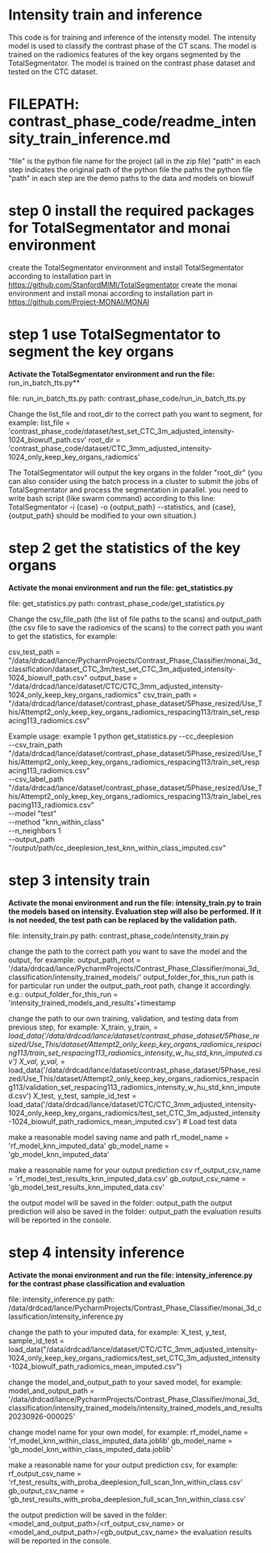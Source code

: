 # Intensity train and inference

This code is for training and inference of the intensity model. The intensity model is used to classify the contrast phase of the CT scans. The model is trained on the radiomics features of the key organs segmented by the TotalSegmentator. The model is trained on the contrast phase dataset and tested on the CTC dataset.

# FILEPATH: contrast_phase_code/readme_intensity_train_inference.md

"file" is the python file name for the project (all in the zip file)
"path" in each step indicates the original path of the python file
the paths the python file "path" in each step are the demo paths to the data and models on biowulf

<!-- # step 1 preprocessing data (only for CTC data, substract 1024 in the intensity)
**activate the TotalSegmentator environment and run the file: adjust_intensity_CTC.py**

file: adjust_intensity_CTC.py
path: /data/drdcad/lance/PycharmProjects/PycharmProjects/TotalSegmentator/bin/adjust_intensity_CTC.py

list_file = '/data/drdcad/lance/PycharmProjects/Contrast_Phase_Classifier/monai_3d_classification/dataset_CTC_3m/test_set_CTC_3m_biowulf_path.csv'

root_dir = '/data/drdcad/lance/dataset/CTC/CTC_3mm_adjusted_intensity-1024' -->
# step 0 install the required packages for TotalSegmentator and monai environment

create the TotalSegmentator environment and install TotalSegmentator according to installation part in <https://github.com/StanfordMIMI/TotalSegmentator>
create the monai environment and install monai according to installation part in <https://github.com/Project-MONAI/MONAI>

# step 1 use TotalSegmentator to segment the key organs

**Activate the TotalSegmentator environment and run the file:**
run_in_batch_tts.py**

file: run_in_batch_tts.py
path: contrast_phase_code/run_in_batch_tts.py

Change the list_file and root_dir to the correct path you want to segment, for example:
list_file = 'contrast_phase_code/dataset/test_set_CTC_3m_adjusted_intensity-1024_biowulf_path.csv'
root_dir = 'contrast_phase_code/dataset/CTC_3mm_adjusted_intensity-1024_only_keep_key_organs_radiomics'

The TotalSegmentator will output the key organs in the folder "root_dir"
(you can also consider using the batch process in a cluster to submit the jobs of TotalSegmentator and process the segmentation in parallel. you need to write bash script (like swarm command) according to this line:
TotalSegmentator -i {case} -o {output_path} --statistics, and {case}, {output_path} should be modified to your own situation.)

# step 2 get the statistics of the key organs

**Activate the monai environment and run the file: get_statistics.py**

file: get_statistics.py
path: contrast_phase_code/get_statistics.py

Change the csv_file_path (the list of file paths to the scans) and output_path (the csv file to save the radiomics of the scans) to the correct path you want to get the statistics, for example:

csv_test_path = "/data/drdcad/lance/PycharmProjects/Contrast_Phase_Classifier/monai_3d_classification/dataset_CTC_3m/test_set_CTC_3m_adjusted_intensity-1024_biowulf_path.csv"
output_base = "/data/drdcad/lance/dataset/CTC/CTC_3mm_adjusted_intensity-1024_only_keep_key_organs_radiomics"
csv_train_path = "/data/drdcad/lance/dataset/contrast_phase_dataset/5Phase_resized/Use_This/Attempt2_only_keep_key_organs_radiomics_respacing113/train_set_respacing113_radiomics.csv"

Example usage:
example 1
    python get_statistics.py --cc_deeplesion \
    --csv_train_path "/data/drdcad/lance/dataset/contrast_phase_dataset/5Phase_resized/Use_This/Attempt2_only_keep_key_organs_radiomics_respacing113/train_set_respacing113_radiomics.csv" \
    --csv_label_path "/data/drdcad/lance/dataset/contrast_phase_dataset/5Phase_resized/Use_This/Attempt2_only_keep_key_organs_radiomics_respacing113/train_label_respacing113_radiomics.csv" \
    --model "test" \
    --method "knn_within_class" \
    --n_neighbors 1 \
    --output_path "/output/path/cc_deeplesion_test_knn_within_class_imputed.csv"

# step 3 intensity train

**Activate the monai environment and run the file: intensity_train.py to train the models based on intensity. Evaluation step will also be performed. If it is not needed, the test path can be replaced by the validation path.**

file: intensity_train.py
path: contrast_phase_code/intensity_train.py

change the path to the correct path you want to save the model and the output, for example:
output_path_root = '/data/drdcad/lance/PycharmProjects/Contrast_Phase_Classifier/monai_3d_classification/intensity_trained_models/'
output_folder_for_this_run path is for particular run under the output_path_root path, change it accordingly. 
e.g.:
output_folder_for_this_run = 'intensity_trained_models_and_results'+timestamp

change the path to our own training, validation, and testing data from previous step, for example:
X_train, y_train, _= load_data('/data/drdcad/lance/dataset/contrast_phase_dataset/5Phase_resized/Use_This/dataset/Attempt2_only_keep_key_organs_radiomics_respacing113/train_set_respacing113_radiomics_intensity_w_hu_std_knn_imputed.csv')
X_val, y_val,_ = load_data('/data/drdcad/lance/dataset/contrast_phase_dataset/5Phase_resized/Use_This/dataset/Attempt2_only_keep_key_organs_radiomics_respacing113/validation_set_respacing113_radiomics_intensity_w_hu_std_knn_imputed.csv')
X_test, y_test, sample_id_test = load_data('/data/drdcad/lance/dataset/CTC/CTC_3mm_adjusted_intensity-1024_only_keep_key_organs_radiomics/test_set_CTC_3m_adjusted_intensity-1024_biowulf_path_radiomics_mean_imputed.csv')  # Load test data

make a reasonable model saving name and path
rf_model_name = 'rf_model_knn_imputed_data'
gb_model_name = 'gb_model_knn_imputed_data'

make a reasonable name for your output prediction csv
rf_output_csv_name = 'rf_model_test_results_knn_imputed_data.csv'
gb_output_csv_name = 'gb_model_test_results_knn_imputed_data.csv'

the output model will be saved in the folder: output_path
the output prediction will also be saved in the folder: output_path
the evaluation results will be reported in the console.

# step 4 intensity inference

**Activate the monai environment and run the file: intensity_inference.py for the contrast phase classification and evaluation**

file: intensity_inference.py
path: /data/drdcad/lance/PycharmProjects/Contrast_Phase_Classifier/monai_3d_classification/intensity_inference.py

change the path to your imputed data, for example:
X_test, y_test, sample_id_test = load_data("/data/drdcad/lance/dataset/CTC/CTC_3mm_adjusted_intensity-1024_only_keep_key_organs_radiomics/test_set_CTC_3m_adjusted_intensity-1024_biowulf_path_radiomics_mean_imputed.csv")

change the model_and_output_path to your saved model, for example:
model_and_output_path = '/data/drdcad/lance/PycharmProjects/Contrast_Phase_Classifier/monai_3d_classification/intensity_trained_models/intensity_trained_models_and_results20230926-000025'

change model name for your own model, for example:
rf_model_name = 'rf_model_knn_within_class_imputed_data.joblib'
gb_model_name = 'gb_model_knn_within_class_imputed_data.joblib'

make a reasonable name for your output prediction csv, for example:
rf_output_csv_name = 'rf_test_results_with_proba_deeplesion_full_scan_1nn_within_class.csv'
gb_output_csv_name = 'gb_test_results_with_proba_deeplesion_full_scan_1nn_within_class.csv'

the output prediction will be saved in the folder: <model_and_output_path>/<rf_output_csv_name> or <model_and_output_path>/<gb_output_csv_name>
the evaluation results will be reported in the console.
